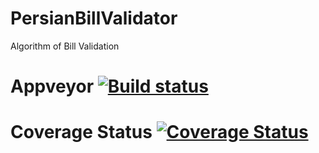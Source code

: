 # PersianBillValidator

Algorithm of Bill Validation

# Appveyor [![Build status](https://ci.appveyor.com/api/projects/status/sxy73ajvv1m39jv8?svg=true)](https://ci.appveyor.com/project/MAliM1988/persianbillvalidator)

# Coverage Status [![Coverage Status](https://coveralls.io/repos/github/MAliM1988/PersianBillValidator/badge.svg?branch=master)](https://coveralls.io/github/MAliM1988/PersianBillValidator?branch=master)
